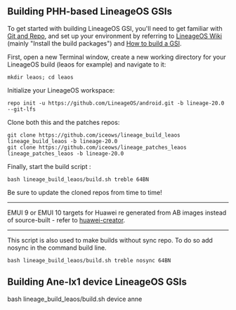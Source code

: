 
## Building PHH-based LineageOS GSIs ##

To get started with building LineageOS GSI, you'll need to get familiar with [Git and Repo](https://source.android.com/source/using-repo.html), and set up your environment by referring to [LineageOS Wiki](https://wiki.lineageos.org/devices/redfin/build) (mainly "Install the build packages") and [How to build a GSI](https://github.com/phhusson/treble_experimentations/wiki/How-to-build-a-GSI%3F).


First, open a new Terminal window, create a new working directory for your LineageOS build (leaos for example) and navigate to it:

    mkdir leaos; cd leaos
    
Initialize your LineageOS workspace:

    repo init -u https://github.com/LineageOS/android.git -b lineage-20.0 --git-lfs

Clone both this and the patches repos:

    git clone https://github.com/iceows/lineage_build_leaos lineage_build_leaos -b lineage-20.0
    git clone https://github.com/iceows/lineage_patches_leaos lineage_patches_leaos -b lineage-20.0

Finally, start the build script :

    bash lineage_build_leaos/build.sh treble 64BN


Be sure to update the cloned repos from time to time!

---

EMUI 9 or EMUI 10 targets for Huawei re generated from AB images instead of source-built - refer to [huawei-creator](https://github.com/iceows/huawei-creator).

---

This script is also used to make builds without sync repo. To do so add nosync in the command build line.

    bash lineage_build_leaos/build.sh treble nosync 64BN

## Building Ane-lx1 device LineageOS GSIs ##

   bash lineage_build_leaos/build.sh device anne

